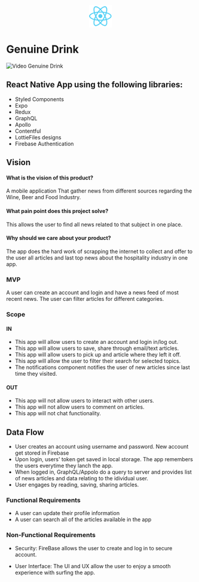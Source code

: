 <p align="center">
  <img alt="hirondelle" src="./assets/logo-react.png" width="60" />
</p>

# Genuine Drink


<img alt="Video Genuine Drink" src="./assets/gd-gif.gif" width="250" />

## React Native App using the following libraries:

- Styled Components
- Expo
- Redux
- GraphQL
- Apollo
- Contentful
- LottieFiles designs
- Firebase Authentication

## Vision
#### What is the vision of this product?
A mobile application That gather news from different sources regarding the Wine, Beer and Food Industry.

#### What pain point does this project solve?
This allows the user to find all news related to that subject in one place.

#### Why should we care about your product?
The app does the hard work of scrapping the internet to collect and offer to the user all articles and last top news about the hospitality industry in one app.

### MVP
A user can create an account and login and have a news feed of most recent news. The user can filter articles for different categories. 

### Scope
#### IN
- This app will allow users to create an account and login in/log out.
- This app will allow users to save, share through email/text articles.
- This app will allow users to pick up and article where they left it off.
- This app will allow the user to filter their search for selected topics.
- The notifications component notifies the user of new articles since last time they visited.

#### OUT
- This app will not allow users to interact with other users.
- This app will not allow users to comment on articles.
- This app will not chat functionality.

## Data Flow
- User creates an account using username and password. New account get stored in Firebase
- Upon login, users' token get saved in local storage. The app remembers the users everytime they lanch the app.  
- When logged in, GraphQL/Appolo do a query to server and provides list of news articles and data relating to the idividual user.
- User engages by reading, saving, sharing articles.

### Functional Requirements
- A user can update their profile information
- A user can search all of the articles available in the app

### Non-Functional Requirements
- Security: FireBase allows the user to create and log in to secure account. 

- User Interface: The UI and UX allow the user to enjoy a smooth experience with surfing the app. 
